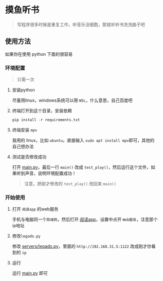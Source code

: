 # 摸鱼听书

> 写程序很多时候是重复工作，听音乐没细胞，那就听听书洗洗脑子吧

## 使用方法

如果你在使用 python 下面的很容易

### 环境配置

> 只需一次

1. 安装python

    尽量用linux，windows系统可以用 `WSL`，什么意思，自己百度吧

2. 终端打开到这个目录，安装依赖

    ```python
    pip install -r requirements.txt
    ```

3. 终端安装 `mpv`

    我用的 linux，比如 `ubuntu`，直接输入 `sudo apt install mpv`即可，其他的自己想办法

4. 测试是否修改成功

    打开 [main.py](main.py)，最后一行 `main()` 改成 `test_play()`，然后运行这个文件，如果听到声音，说明环境配置成功！

    > 注意，把刚才修改的 `test_play()` 改回来 `main()`

### 开始使用

1. 打开 `阅读app` 的web服务

    手机与电脑同一个`局域网`，然后打开 [阅读app](https://github.com/gedoor/legado)，设置中点开 `Web服务`，注意那个ip地址

2. 修改`legado.py`

    修改 [servers/legado.py](servers/legado.py)，里面的 `http://192.168.31.5:1122` 改成刚才你看到的 `ip`

3. 运行

    运行 [main.py](main.py) 即可

